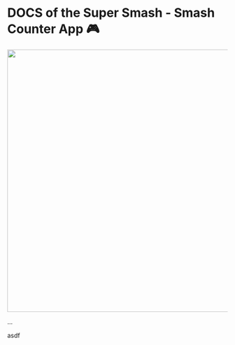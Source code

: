 # DOCS of the Super Smash - Smash Counter App 🎮

<img src="https://cdn02.nintendo-europe.com/media/images/10_share_images/games_15/nintendo_switch_4/H2x1_NSwitch_SuperSmashBrosUltimate_02_image1600w.jpg" width="600" />

...

asdf
